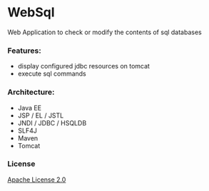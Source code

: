 # WebSql
Web Application to check or modify the contents of sql databases

### Features:
* display configured jdbc resources on tomcat
* execute sql commands

### Architecture:
* Java EE
* JSP / EL / JSTL
* JNDI / JDBC / HSQLDB
* SLF4J
* Maven
* Tomcat

### License
[Apache License 2.0](http://www.apache.org/licenses/LICENSE-2.0.html)
